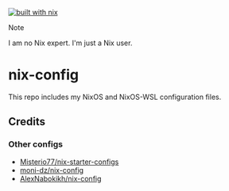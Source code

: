 [![built with nix](https://img.shields.io/static/v1?logo=nixos&logoColor=white&label=&message=Built%20with%20Nix&color=blue&labelColor=grey)](https://builtwithnix.org)

> [!NOTE]  
>
> I am no Nix expert. I'm just a Nix user.

# nix-config

This repo includes my NixOS and NixOS-WSL configuration files.

## Credits

### Other configs
+ [Misterio77/nix-starter-configs](https://github.com/Misterio77/nix-starter-configs)
+ [moni-dz/nix-config](https://github.com/moni-dz/nix-config)
+ [AlexNabokikh/nix-config](https://github.com/AlexNabokikh/nix-config)
